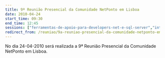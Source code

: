 ```yaml
---
title: 9ª Reunião Presencial da Comunidade NetPonto em Lisboa
date: 2010-04-24
start_time: 09:30
end_time: 12:45
sessions: ["ferramentas-de-apoio-para-developers-net-e-sql-server","integracao-continua-com-o-hudson-para-aplicacoes-net"]
redirect_from: /reuniao/9a-reuniao-presencial-da-comunidade-netponto-em-lisboa/
---
```

No dia 24-04-2010 será realizada a 9ª Reunião Presencial da Comunidade NetPonto em Lisboa.